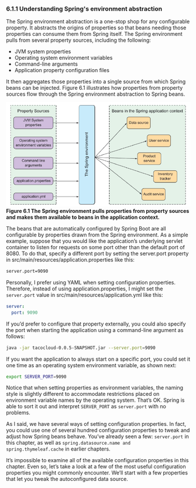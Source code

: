 ### 6.1.1 Understanding Spring's environment abstraction

The Spring environment abstraction is a one-stop shop for any configurable property. It abstracts the origins of properties so that beans needing those properties can consume them from Spring itself. The Spring environment pulls from several property sources, including the following:

* JVM system properties
* Operating system environment variables
* Command-line arguments
* Application property configuration files

It then aggregates those properties into a single source from which Spring beans can be injected. Figure 6.1 illustrates how properties from property sources flow through the Spring environment abstraction to Spring beans.

![Figure 6.1](../../assets/6.1.png)
**Figure 6.1 The Spring environment pulls properties from property sources and makes them available to beans in the application context.**

The beans that are automatically configured by Spring Boot are all configurable by properties drawn from the Spring environment. As a simple example, suppose that you would like the application’s underlying servlet container to listen for requests on some port other than the default port of 8080. To do that, specify a different port by setting the server.port property in src/main/resources/application.properties like this:

```xml
server.port=9090
```

Personally, I prefer using YAML when setting configuration properties. Therefore, instead of using application.properties, I might set the `server.port` value in src/main/resources/application.yml like this:

```yaml
server:
  port: 9090
```

If you’d prefer to configure that property externally, you could also specify the port when starting the application using a command-line argument as follows:

```bash
java -jar tacocloud-0.0.5-SNAPSHOT.jar --server.port=9090
```

If you want the application to always start on a specific port, you could set it one time as an operating system environment variable, as shown next:

```bash
export SERVER_PORT=9090
```

Notice that when setting properties as environment variables, the naming style is slightly different to accommodate restrictions placed on environment variable names by the operating system. That’s OK. Spring is able to sort it out and interpret `SERVER_PORT` as `server.port` with no problems.

As I said, we have several ways of setting configuration properties. In fact, you could use one of several hundred configuration properties to tweak and adjust how Spring beans behave. You’ve already seen a few: `server.port` in this chapter, as well as `spring.datasource.name and spring.thymeleaf.cache` in earlier chapters.

It’s impossible to examine all of the available configuration properties in this chapter. Even so, let’s take a look at a few of the most useful configuration properties you might commonly encounter. We’ll start with a few properties that let you tweak the autoconfigured data source.
